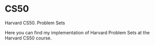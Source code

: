 # CS50
Harvard CS50. Problem Sets

Here you can find my implementation of Harvard Problem Sets at the Harvard CS50 course.
